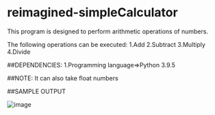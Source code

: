 # reimagined-simpleCalculator
This program is designed to perform arithmetic operations of numbers.

The following operations can be executed:
1.Add
2.Subtract
3.Multiply
4.Divide

##DEPENDENCIES:
1.Programming language=>Python 3.9.5

##NOTE:
It can also take float numbers

##SAMPLE OUTPUT

![image](https://user-images.githubusercontent.com/85798295/122682628-3f6ba780-d218-11eb-8129-d6f73edea09b.png)
